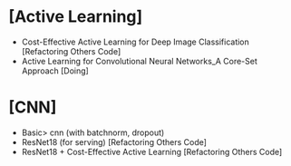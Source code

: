 

# [Active Learning]
- Cost-Effective Active Learning for Deep Image Classification [Refactoring Others Code]
- Active Learning for Convolutional Neural Networks_A Core-Set Approach [Doing]

# [CNN]
- Basic> cnn (with batchnorm, dropout)
- ResNet18 (for serving) [Refactoring Others Code]
- ResNet18 + Cost-Effective Active Learning [Refactoring Others Code]

